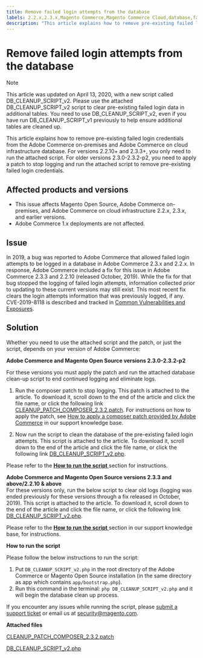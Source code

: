 ```yaml
---
title: Remove failed login attempts from the database
labels: 2.2.x,2.3.x,Magento Commerce,Magento Commerce Cloud,database,failed login,known issues,patch,troubleshooting,Adobe Commerce,cloud infrastructure,on-premises
description: "This article explains how to remove pre-existing failed login credentials from the Adobe Commerce on-premises and Adobe Commerce on cloud infrastructure database. For versions 2.2.10+ and 2.3.3+, you only need to run the attached script. For older versions 2.3.0-2.3.2-p2, you need to apply a patch to stop logging and run the attached script to remove pre-existing failed login credentials."
---
```


# Remove failed login attempts from the database

>[!NOTE]
>
>This article was updated on April 13, 2020, with a new script called DB\_CLEANUP\_SCRIPT\_v2. Please use the attached DB\_CLEANUP\_SCRIPT\_v2 script to clear pre-existing failed login data in additional tables. You need to use DB\_CLEANUP\_SCRIPT\_v2, even if you have run DB\_CLEANUP\_SCRIPT\_v1 previously to help ensure additional tables are cleaned up.

This article explains how to remove pre-existing failed login credentials from the Adobe Commerce on-premises and Adobe Commerce on cloud infrastructure database. For versions 2.2.10+ and 2.3.3+, you only need to run the attached script. For older versions 2.3.0-2.3.2-p2, you need to apply a patch to stop logging and run the attached script to remove pre-existing failed login credentials.

## **Affected products and versions**

* This issue affects Magento Open Source, Adobe Commerce on-premises, and Adobe Commerce on cloud infrastructure 2.2.x, 2.3.x, and earlier versions.
* Adobe Commerce 1.x deployments are not affected.

## Issue

In 2019, a bug was reported to Adobe Commerce that allowed failed login attempts to be logged in a database in Adobe Commerce 2.3.x and 2.2.x. In response, Adobe Commerce included a fix for this issue in Adobe Commerce 2.3.3 and 2.2.10 (released October, 2019). While the fix for that bug stopped the logging of failed login attempts, information collected prior to updating to these current versions may still exist. This most recent fix clears the login attempts information that was previously logged, if any.   CVE-2019-8118 is described and tracked in [Common Vulnerabilities and Exposures](https://cve.mitre.org/cgi-bin/cvename.cgi?name=CVE-2019-8118).

## Solution

Whether you need to use the attached script and the patch, or just the script, depends on your version of Adobe Commerce:

 **Adobe Commerce and Magento Open Source versions 2.3.0-2.3.2-p2**

For these versions you must apply the patch and run the attached database clean-up script to end continued logging and eliminate logs.

1. Run the composer patch to stop logging. This patch is attached to the article. To download it, scroll down to the end of the article and click the file name, or click the following link [CLEANUP\_PATCH\_COMPOSER\_2.3.2.patch](assets/CLEANUP_PATCH_COMPOSER_2.3.2.patch.zip). For instructions on how to apply the patch, see [How to apply a composer patch provided by Adobe Commerce](https://support.magento.com/hc/en-us/articles/360028367731) in our support knowledge base.

1. Now run the script to clean the database of the pre-existing failed login attempts. This script is attached to the article. To download it, scroll down to the end of the article and click the file name, or click the following link [DB\_CLEANUP\_SCRIPT\_v2.php](assets/DB_CLEANUP_SCRIPT_v2.php.zip).

Please refer to the [ **How to run the script** ](https://support.magento.com/hc/en-us/articles/360040209352#run_script) section for instructions.

 **Adobe Commerce and Magento Open Source versions 2.3.3 and above/2.2.10 & above**<br>
For these versions only, run the below script to clear old logs (logging was ended previously for these versions through a fix released in October, 2019). This script is attached to the article. To download it, scroll down to the end of the article and click the file name, or click the following link [DB\_CLEANUP\_SCRIPT\_v2.php](assets/DB_CLEANUP_SCRIPT_v2.php.zip).

Please refer to the [ **How to run the script** ](https://support.magento.com/hc/en-us/articles/360040209352#run_script) section in our support knowledge base, for instructions.

 **How to run the script**

Please follow the below instructions to run the script:

1. Put `DB_CLEANUP_SCRIPT_v2.php` in the root directory of the Adobe Commerce or Magento Open Source installation (in the same directory as app which contains `app/bootstrap.php`).
1. Run this command in the terminal: `php DB_CLEANUP_SCRIPT_v2.php` and it will begin the database clean up process.

If you encounter any issues while running the script, please [submit a support ticket](https://experienceleague.adobe.com/docs/commerce-knowledge-base/kb/help-center-guide/magento-help-center-user-guide.html#submit-ticket) or email us at [security@magento.com](mailto:security@magento.com).

 **Attached files**

[CLEANUP\_PATCH\_COMPOSER\_2.3.2.patch](assets/CLEANUP_PATCH_COMPOSER_2.3.2.patch.zip)

[DB\_CLEANUP\_SCRIPT\_v2.php](assets/DB_CLEANUP_SCRIPT_v2.php.zip)